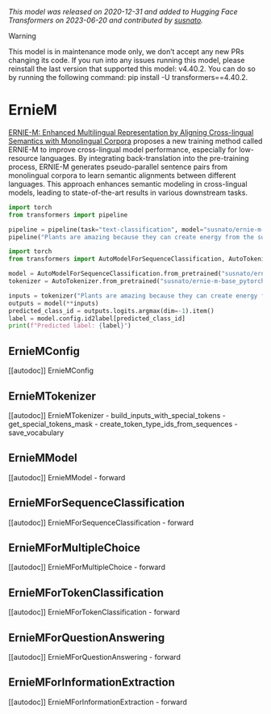 <!--Copyright 2023 The HuggingFace and Baidu Team. All rights reserved.

Licensed under the Apache License, Version 2.0 (the "License"); you may not use this file except in compliance with
the License. You may obtain a copy of the License at

http://www.apache.org/licenses/LICENSE-2.0

Unless required by applicable law or agreed to in writing, software distributed under the License is distributed on
an "AS IS" BASIS, WITHOUT WARRANTIES OR CONDITIONS OF ANY KIND, either express or implied. See the License for the
specific language governing permissions and limitations under the License.

⚠️ Note that this file is in Markdown but contain specific syntax for our doc-builder (similar to MDX) that may not be
rendered properly in your Markdown viewer.

-->
*This model was released on 2020-12-31 and added to Hugging Face Transformers on 2023-06-20 and contributed by [susnato](https://huggingface.co/susnato).*

> [!WARNING]
> This model is in maintenance mode only, we don’t accept any new PRs changing its code. If you run into any issues running this model, please reinstall the last version that supported this model: v4.40.2. You can do so by running the following command: pip install -U transformers==4.40.2.

# ErnieM

[ERNIE-M: Enhanced Multilingual Representation by Aligning Cross-lingual Semantics with Monolingual Corpora](https://huggingface.co/papers/2012.15674) proposes a new training method called ERNIE-M to improve cross-lingual model performance, especially for low-resource languages. By integrating back-translation into the pre-training process, ERNIE-M generates pseudo-parallel sentence pairs from monolingual corpora to learn semantic alignments between different languages. This approach enhances semantic modeling in cross-lingual models, leading to state-of-the-art results in various downstream tasks.

<hfoptions id="usage">
<hfoption id="Pipeline">

```py
import torch
from transformers import pipeline

pipeline = pipeline(task="text-classification", model="susnato/ernie-m-base_pytorch", dtype="auto")
pipeline("Plants are amazing because they can create energy from the sun.")
```

</hfoption>
<hfoption id="AutoModel">

```py
import torch
from transformers import AutoModelForSequenceClassification, AutoTokenizer

model = AutoModelForSequenceClassification.from_pretrained("susnato/ernie-m-base_pytorch", dtype="auto")
tokenizer = AutoTokenizer.from_pretrained("susnato/ernie-m-base_pytorch")

inputs = tokenizer("Plants are amazing because they can create energy from the sun.", return_tensors="pt")
outputs = model(**inputs)
predicted_class_id = outputs.logits.argmax(dim=-1).item()
label = model.config.id2label[predicted_class_id]
print(f"Predicted label: {label}")
```

</hfoption>
</hfoptions>

## ErnieMConfig

[[autodoc]] ErnieMConfig

## ErnieMTokenizer

[[autodoc]] ErnieMTokenizer
    - build_inputs_with_special_tokens
    - get_special_tokens_mask
    - create_token_type_ids_from_sequences
    - save_vocabulary

## ErnieMModel

[[autodoc]] ErnieMModel
    - forward

## ErnieMForSequenceClassification

[[autodoc]] ErnieMForSequenceClassification
    - forward

## ErnieMForMultipleChoice

[[autodoc]] ErnieMForMultipleChoice
    - forward

## ErnieMForTokenClassification

[[autodoc]] ErnieMForTokenClassification
    - forward

## ErnieMForQuestionAnswering

[[autodoc]] ErnieMForQuestionAnswering
    - forward

## ErnieMForInformationExtraction

[[autodoc]] ErnieMForInformationExtraction
    - forward

